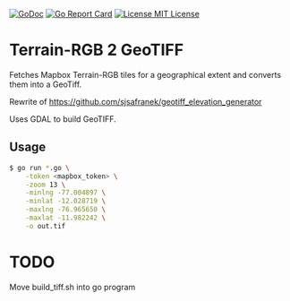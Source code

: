 [![GoDoc](https://godoc.org/github.com/sjsafranek/mapbox-terrain-rgb2geotiff?status.png)](https://godoc.org/github.com/sjsafranek/mapbox-terrain-rgb2geotiff)
[![Go Report Card](https://goreportcard.com/badge/github.com/sjsafranek/mapbox-terrain-rgb2geotiff)](https://goreportcard.com/report/github.com/sjsafranek/mapbox-terrain-rgb2geotiff)
[![License MIT License](https://img.shields.io/github/license/mashape/apistatus.svg)](http://sjsafranek.github.io/mapbox-terrain-rgb2geotiff/)

# Terrain-RGB 2 GeoTIFF

Fetches Mapbox Terrain-RGB tiles for a geographical extent and converts them into a GeoTiff.

Rewrite of https://github.com/sjsafranek/geotiff_elevation_generator

Uses GDAL to build GeoTIFF.

## Usage
```bash
$ go run *.go \
    -token <mapbox_token> \
    -zoom 13 \
    -minlng -77.004897 \
    -minlat -12.028719 \
    -maxlng -76.965650 \
    -maxlat -11.982242 \
    -o out.tif
```




# TODO
Move build_tiff.sh into go program
